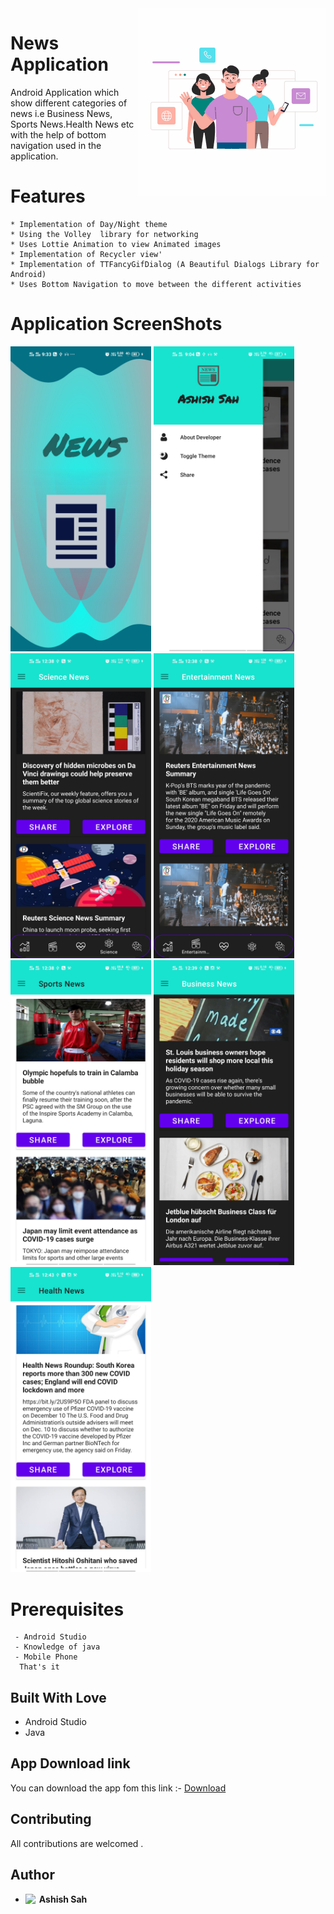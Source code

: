 <img align="right" alt="GIF"  width="300" src="screenshot/icon.gif" />

# News Application
  Android Application which show different categories of news i.e Business News, Sports News.Health News etc with the help of bottom navigation used in the application.
  
# Features
 ```
 * Implementation of Day/Night theme
 * Using the Volley  library for networking
 * Uses Lottie Animation to view Animated images
 * Implementation of Recycler view'
 * Implementation of TTFancyGifDialog (A Beautiful Dialogs Library for Android)
 * Uses Bottom Navigation to move between the different activities
 ```
 # Application ScreenShots
<abc> <img src="screenshot/image 1.jpg" width=225></abc>
<abc> <img src="screenshot/image 2.jpg" width=225></abc>
<abc> <img src="screenshot/image 3.jpg" width=225></abc>
<abc> <img src="screenshot/image 4.jpg" width=225></abc>
<abc> <img src="screenshot/image 5.jpg" width=225></abc>
<abc> <img src="screenshot/image 6.jpg" width=225></abc>
<abc> <img src="screenshot/image 7.jpg" width=225></abc>

 
 # Prerequisites
 ``` 
  - Android Studio
  - Knowledge of java
  - Mobile Phone
   That's it
 ```
 
## Built With Love
* Android Studio
* Java

## App Download link
You can download the app fom this link :- 
<a href="https://github.com/Ashish-sah/NewsApplication/blob/master/Apk/app-debug.apk">Download </a>

## Contributing

All contributions  are welcomed .

## Author
* **Ashish Sah** <a href="https://www.linkedin.com/in/ashish-sah-943171160/">
  <img align="left" alt="Ashish LinkdeIN" width="22px" height="18px" src="https://cdn.jsdelivr.net/npm/simple-icons@v3/icons/linkedin.svg" />
</a>

